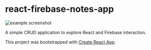 # react-firebase-notes-app


![example screenshot](https://github.com/wesdoyle/react-firebase-notes-app/blob/master/src/app.JPG)

A simple CRUD application to explore React and Firebase interaction.

This project was bootstrapped with [Create React App](https://github.com/facebookincubator/create-react-app).
